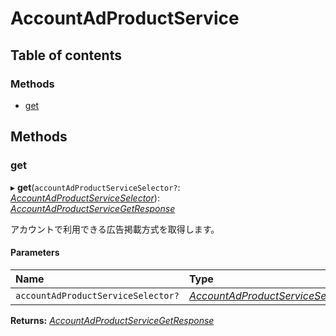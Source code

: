 # AccountAdProductService


## Table of contents

### Methods

- [get](accountadproductservice.md#get)

## Methods

### get

▸ **get**(`accountAdProductServiceSelector?`: [*AccountAdProductServiceSelector*](../../data/display/accountadproductserviceselector.md)): [*AccountAdProductServiceGetResponse*](../../data/display/accountadproductservicegetresponse.md)

<div lang=\"ja\">アカウントで利用できる広告掲載方式を取得します。</div> 

#### Parameters

| Name | Type |
| :------ | :------ |
| `accountAdProductServiceSelector?` | [*AccountAdProductServiceSelector*](../../data/display/accountadproductserviceselector.md) |

**Returns:** [*AccountAdProductServiceGetResponse*](../../data/display/accountadproductservicegetresponse.md)
